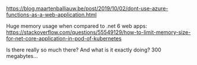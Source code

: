 https://blog.maartenballiauw.be/post/2019/10/02/dont-use-azure-functions-as-a-web-application.html

Huge memory usage when compared to .net 6 web apps:
https://stackoverflow.com/questions/55549129/how-to-limit-memory-size-for-net-core-application-in-pod-of-kubernetes

Is there really so much there? And what is it exactly doing? 300 megabytes...

